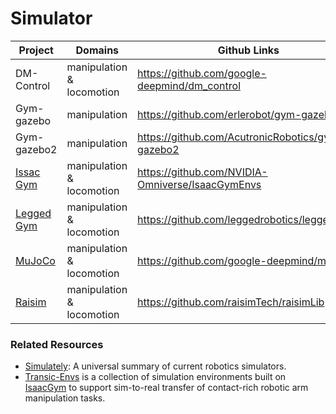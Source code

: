 # Simulator

| Project                                                    | Domains                   | Github Links                                     |
| ---------------------------------------------------------- | ------------------------- | ------------------------------------------------ |
| DM-Control                                                 | manipulation & locomotion | https://github.com/google-deepmind/dm_control    |
| Gym-gazebo                                                 | manipulation              | https://github.com/erlerobot/gym-gazebo          |
| Gym-gazebo2                                                | manipulation              | https://github.com/AcutronicRobotics/gym-gazebo2 |
| [Issac Gym](https://developer.nvidia.com/isaac-gym)        | manipulation & locomotion | https://github.com/NVIDIA-Omniverse/IsaacGymEnvs |
| [Legged Gym](https://leggedrobotics.github.io/legged_gym/) | manipulation & locomotion | https://github.com/leggedrobotics/legged_gym     |
| [MuJoCo](https://mujoco.org/)                              | manipulation & locomotion | https://github.com/google-deepmind/mujoco        |
| [Raisim](https://raisim.com/)                              | manipulation & locomotion | https://github.com/raisimTech/raisimLib          |



### Related Resources

- [Simulately](https://github.com/geng-haoran/Simulately): A universal summary of current robotics simulators.
- [Transic-Envs](https://github.com/transic-robot/transic-envs) is a collection of simulation environments built on [IsaacGym](https://developer.nvidia.com/isaac-gym) to support sim-to-real transfer of contact-rich robotic arm manipulation tasks.
